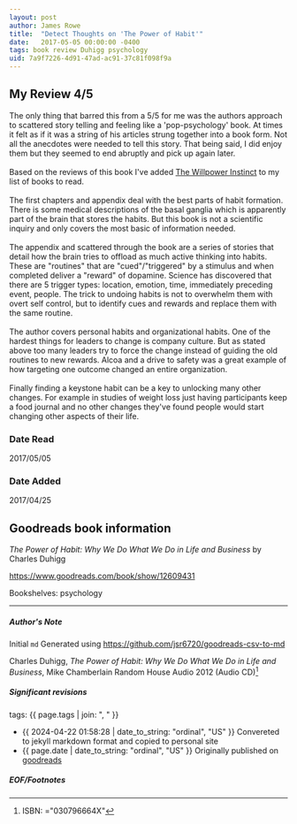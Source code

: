 ```yaml
---
layout: post
author: James Rowe
title:  "Detect Thoughts on 'The Power of Habit'"
date:   2017-05-05 00:00:00 -0400
tags: book review Duhigg psychology
uid: 7a9f7226-4d91-47ad-ac91-37c81f098f9a
---
```


<!-- highly dependent on how you personally use jekyll templates, and how you want this to show up -->
<!-- escape any jekyll keys with double brackets -->

## My Review 4/5

The only thing that barred this from a 5/5 for me was the authors approach to scattered story telling and feeling like a 'pop-psychology' book. At times it felt as if it was a string of his articles strung together into a book form. Not all the anecdotes were needed to tell this story. That being said, I did enjoy them but they seemed to end abruptly and pick up again later.<br/><br/>Based on the reviews of this book I've added [The Willpower Instinct](https://www.goodreads.com/book/show/10865206) to my list of books to read.<br/><br/>The first chapters and appendix deal with the best parts of habit formation. There is some medical descriptions of the basal ganglia which is apparently part of the brain that stores the habits. But this book is not a scientific inquiry and only covers the most basic of information needed.<br/><br/>The appendix and scattered through the book are a series of stories that detail how the brain tries to offload as much active thinking into habits. These are "routines" that are "cued"/"triggered" by a stimulus and when completed deliver a "reward" of dopamine. Science has discovered that there are 5 trigger types: location, emotion, time, immediately preceding event, people. The trick to undoing habits is not to overwhelm them with overt self control, but to identify cues and rewards and replace them with the same routine.<br/><br/>The author covers personal habits and organizational habits. One of the hardest things for leaders to change is company culture. But as stated above too many leaders try to force the change instead of guiding the old routines to new rewards. Alcoa and a drive to safety was a great example of how targeting one outcome changed an entire organization.<br/><br/>Finally finding a keystone habit can be a key to unlocking many other changes. For example in studies of weight loss just having participants keep a food journal and no other changes they've found people would start changing other aspects of their life.

### Date Read
2017/05/05

### Date Added
2017/04/25

## Goodreads book information

*The Power of Habit: Why We Do What We Do in Life and Business* by Charles Duhigg

https://www.goodreads.com/book/show/12609431

Bookshelves: psychology

---

##### Author's Note

Initial `md` Generated using https://github.com/jsr6720/goodreads-csv-to-md

Charles Duhigg, *The Power of Habit: Why We Do What We Do in Life and Business*, Mike Chamberlain Random House Audio 2012 (Audio CD)[^1]

##### Significant revisions

tags: {{ page.tags | join: ", " }} <!-- todo move this somewhere -->

- {{ 2024-04-22 01:58:28 | date_to_string: "ordinal", "US" }} Convereted to jekyll markdown format and copied to personal site
- {{ page.date | date_to_string: "ordinal", "US" }} Originally published on [goodreads](https://www.goodreads.com)

##### EOF/Footnotes

[^1]: ISBN: ="030796664X"